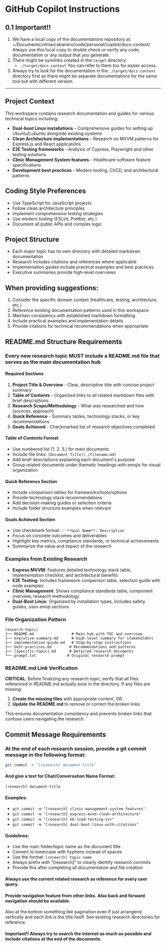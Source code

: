 # GitHub Copilot Instructions

## 0.1 Important!!
1. We have a local copy of the documentations repository at:
~/Documents/vilmarcabanero/code/personal/copilot/docs-context/
Always use this local copy to double check or verify any code, documentation or any output that you generate.
2. There might be symlinks created in the `target` directory:
   - `./target/docs-context`
You can refer to them too for easier access.
3. Always try to look for the documentation in the `./target/docs-context` directory first as there might be separate
documentations for the same tool but with different version. 
---

## Project Context
This workspace contains research documentation and guides for various technical topics including:

- **Dual-boot Linux installations** - Comprehensive guides for setting up Ubuntu/Lubuntu alongside existing systems
- **Clean Architecture implementations** - Research on MVVM patterns for Express.js and React applications  
- **E2E Testing frameworks** - Analysis of Cypress, Playwright and other testing solutions
- **Clinic Management System features** - Healthcare software feature specifications
- **Development best practices** - Modern tooling, CI/CD, and architectural patterns

## Coding Style Preferences
- Use TypeScript for JavaScript projects
- Follow clean architecture principles
- Implement comprehensive testing strategies
- Use modern tooling (ESLint, Prettier, etc.)
- Document all public APIs and complex logic

## Project Structure
- Each major topic has its own directory with detailed markdown documentation
- Research includes citations and references where applicable
- Implementation guides include practical examples and best practices
- Executive summaries provide high-level overviews

## When providing suggestions:
1. Consider the specific domain context (healthcare, testing, architecture, etc.)
2. Reference existing documentation patterns used in this workspace
3. Maintain consistency with established markdown formatting
4. Include practical examples and implementation details
5. Provide citations for technical recommendations when appropriate

## README.md Structure Requirements

### Every new research topic MUST include a README.md file that serves as the main documentation hub

#### Required Sections

1. **Project Title & Overview** - Clear, descriptive title with concise project summary
2. **Table of Contents** - Organized links to all related markdown files with brief descriptions
3. **Research Scope/Methodology** - What was researched and how (sources, approach)
4. **Quick Reference** - Summary tables, technology stacks, or key recommendations
5. **Goals Achieved** - Checkmarked list of research objectives completed

#### Table of Contents Format

- Use numbered list (1. 2. 3.) for main documents
- Include file links: `[Document Title](./filename.md)`
- Add brief descriptions explaining each document's purpose
- Group related documents under thematic headings with emojis for visual organization

#### Quick Reference Section

- Include comparison tables for frameworks/tools/options
- Provide technology stack recommendations
- Add decision-making guides or selection criteria
- Include folder structure examples when relevant

#### Goals Achieved Section

- Use checkmark format: `✅ **Goal Name**: Description`
- Focus on concrete outcomes and deliverables
- Highlight key metrics, compliance standards, or technical achievements
- Summarize the value and impact of the research

### Examples from Existing Research

- **Express MVVM**: Features detailed technology stack table, implementation checklist, and architectural benefits
- **E2E Testing**: Includes framework comparison table, selection guide with code examples
- **Clinic Management**: Shows compliance standards table, component overview, research methodology
- **Dual-Boot Linux**: Organized by installation types, includes safety guides, uses emoji sections

### File Organization Pattern

```text
research-topic/
├── README.md                 # Main hub with TOC and overview
├── executive-summary.md      # High-level summary for stakeholders
├── implementation-guide.md   # Step-by-step instructions
├── best-practices.md        # Recommendations and patterns
├── [specific-topic].md      # Detailed research documents
└── prompt.txt              # Original research prompt
```

### README.md Link Verification

**CRITICAL**: Before finalizing any research topic, verify that all files referenced in README.md actually exist in the directory. If any files are missing:

1. **Create the missing files** with appropriate content, OR
2. **Update the README.md** to remove or correct the broken links

This ensures documentation consistency and prevents broken links that confuse users navigating the research.

## Commit Message Requirements

### At the end of each research session, provide a git commit message in the following format:

```bash
git commit -m "[research] document-title"
```

#### And give a text for Chat/Conversation Name Format:

```text
[research] document-title
```

#### Examples:
- `git commit -m "[research] clinic-management-system-features"`
- `git commit -m "[research] express-mvvm-clean-architecture"`
- `git commit -m "[research] k6-load-testing-ssr"`
- `git commit -m "[research] dual-boot-linux-with-citations"`

#### Guidelines:
- Use the main folder/topic name as the document title
- Convert to lowercase with hyphens instead of spaces
- Use the format: `[research] topic-name`
- Always prefix with "[research]" to clearly identify research commits
- Provide this after completing all documentation and file creation

#### Always use the current related research as reference for every user query.

#### Provide navigation feature from other links. Also back and forward navigation should be available.
Also at the bottom something like pagination even if just arrangend vertically and each link is the title itself. See existing research directories for reference.

#### Important!! Always try to search the internet as much as possible and include citations at the end of the documents.